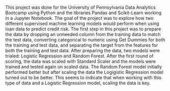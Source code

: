 This project was done for the University of Pennsylvania Data Analytics Bootcamp using Python and the libraries Pandas and Scikit-Learn working in a Jupyter Notebook. The goal of the project was to explore how two different supervised machine learning models would perform when using loan data to predict credit risk. The first step in this project was to prepare the data by dropping an unneeded column from the training data to match the test data, converting categorical to numeric using Get Dummies for both the training and test data, and separating the target from the features for both the training and test data. After preparing the data, two models were trialed: Logistic Regression and Random Forest. After the first round of scoring, the data was scaled with Standard Scaler and the models were trained and tested again on scaled data. The Random Forest model initially performed better but after scaling the data the Logigistic Regression model turned out to be better. This seems to indicate that when working with this type of data and a Logistic Regression model, scaling the data is key.
